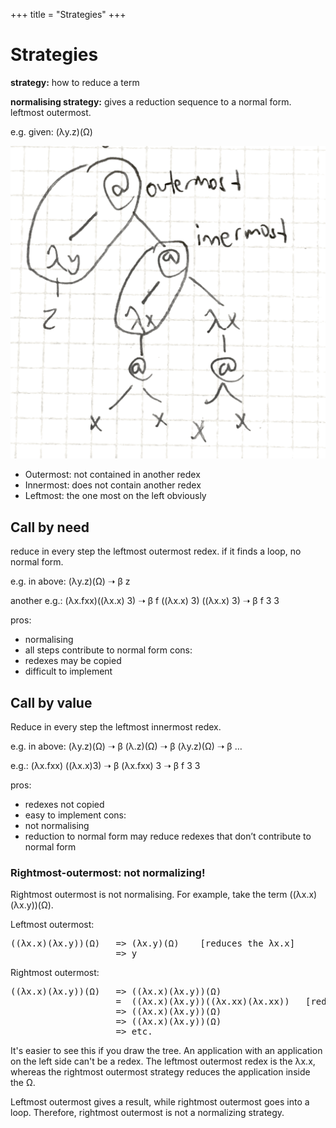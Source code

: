 +++
title = "Strategies"
+++

# Strategies
**strategy:** how to reduce a term

**normalising strategy:** gives a reduction sequence to a normal form. leftmost outermost.

e.g. given: (λy.z)(Ω)

![Strategies](8769d17d9ad697b4387a249a5acf9f32.png)

- Outermost: not contained in another redex
- Innermost: does not contain another redex
- Leftmost: the one most on the left obviously

## Call by need
reduce in every step the leftmost outermost redex. if it finds a loop, no normal form.

e.g. in above: (λy.z)(Ω) ➝ β z

another e.g.: (λx.fxx)((λx.x) 3) ➝ β f ((λx.x) 3) ((λx.x) 3) ➝ β f 3 3

pros:
- normalising
- all steps contribute to normal form
cons:
- redexes may be copied
- difficult to implement

## Call by value
Reduce in every step the leftmost innermost redex.

e.g. in above: (λy.z)(Ω) ➝ β (λ.z)(Ω) ➝ β (λy.z)(Ω) ➝ β …

e.g.: (λx.fxx) ((λx.x)3) ➝ β (λx.fxx) 3 ➝ β f 3 3

pros:
- redexes not copied
- easy to implement
cons:
- not normalising
- reduction to normal form may reduce redexes that don’t contribute to normal form

### Rightmost-outermost: not normalizing!
Rightmost outermost is not normalising. For example, take the term ((λx.x)(λx.y))(Ω).

Leftmost outermost:

<pre>
((λx.x)(λx.y))(Ω)   => (λx.y)(Ω)    [reduces the λx.x]
                    => y
</pre>

Rightmost outermost:

<pre>
((λx.x)(λx.y))(Ω)   => ((λx.x)(λx.y))(Ω)
                    =  ((λx.x)(λx.y))((λx.xx)(λx.xx))   [reduces the application in Ω]
                    => ((λx.x)(λx.y))(Ω)
                    => ((λx.x)(λx.y))(Ω)
                    => etc.
</pre>

It's easier to see this if you draw the tree. An application with an application on the left side can't be a redex. The leftmost outermost redex is the λx.x, whereas the rightmost outermost strategy reduces the application inside the Ω.

Leftmost outermost gives a result, while rightmost outermost goes into a loop. Therefore, rightmost outermost is not a normalizing strategy.
